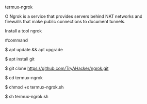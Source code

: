 termux-ngrok

O Ngrok is a service that provides servers behind NAT networks and firewalls that make public connections to document tunnels.

Install a tool ngrok

 #command 

$ apt update && apt upgrade 

$ apt install git 

$ git clone https://github.com/TryAHacker/ngrok.git

$ cd termux-ngrok 

$ chmod +x termux-ngrok.sh 

$ sh termux-ngrok.sh 
